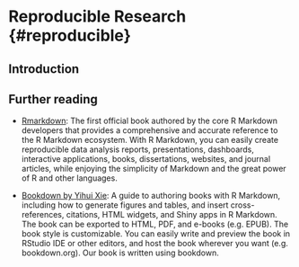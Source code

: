 
# Reproducible Research {#reproducible}

## Introduction


## Further reading

- [Rmarkdown](https://bookdown.org/yihui/rmarkdown/): The first official book authored by the core R Markdown developers that provides a comprehensive and accurate reference to the R Markdown ecosystem. With R Markdown, you can easily create reproducible data analysis reports, presentations, dashboards, interactive applications, books, dissertations, websites, and journal articles, while enjoying the simplicity of Markdown and the great power of R and other languages. 

- [Bookdown by Yihui Xie](https://bookdown.org/yihui/bookdown/): A guide to authoring books with R Markdown, including how to generate figures and tables, and insert cross-references, citations, HTML widgets, and Shiny apps in R Markdown. The book can be exported to HTML, PDF, and e-books (e.g. EPUB). The book style is customizable. You can easily write and preview the book in RStudio IDE or other editors, and host the book wherever you want (e.g. bookdown.org). Our book is written using bookdown. 
